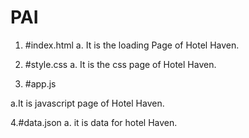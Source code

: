 # PAI
1. #index.html
 a. It is the loading Page of Hotel Haven.

2. #style.css
 a. It is the css page of Hotel Haven.

3. #app.js

a.It is javascript page of Hotel Haven.

4.#data.json
a. it is data for hotel Haven.
